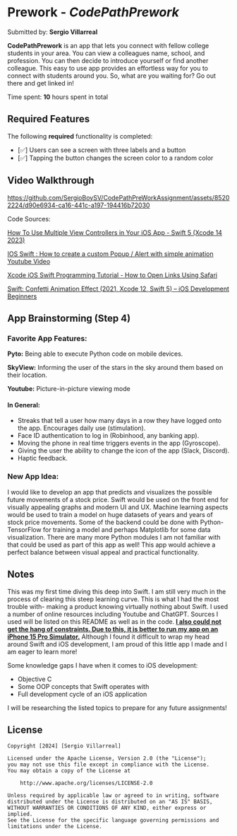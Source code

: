 # Prework - *CodePathPrework*

Submitted by: **Sergio Villarreal**

**CodePathPrework** is an app that lets you connect with fellow college students in your area. You can view a colleagues name, school, and profession. You can then decide to introduce yourself or find another colleague. This easy to use app provides an effortless way for you to connect with students around you. So, what are you waiting for? Go out there and get linked in!

Time spent: **10** hours spent in total

## Required Features

The following **required** functionality is completed:

- [✅] Users can see a screen with three labels and a button
- [✅] Tapping the button changes the screen color to a random color
 
## Video Walkthrough

https://github.com/SergioBoySV/CodePathPreWorkAssignment/assets/85202224/d90e6934-ca16-441c-a197-194416b72030

Code Sources:

[How To Use Multiple View Controllers in Your iOS App - Swift 5 (Xcode 14 2023)](https://www.youtube.com/watch?v=AiKBxiHdFYo)

[IOS Swift : How to create a custom Popup / Alert with simple animation Youtube Video](https://www.youtube.com/watch?v=vtSVY2RrDGM)

[Xcode iOS Swift Programming Tutorial - How to Open Links Using Safari](https://www.youtube.com/watch?v=Epb_ZZBFZIs)

[Swift: Confetti Animation Effect (2021, Xcode 12, Swift 5) – iOS Development Beginners](https://www.youtube.com/watch?v=YosPD7eFvcE)

## App Brainstorming (Step 4)

### Favorite App Features:
**Pyto:** Being able to execute Python code on mobile devices.

**SkyView:** Informing the user of the stars in the sky around them based on their location.

**Youtube:** Picture-in-picture viewing mode

#### In General:
- Streaks that tell a user how many days in a row they have logged onto the app. Encourages daily use (stimulation).
- Face ID authentication to log in (Robinhood, any banking app).
- Moving the phone in real time triggers events in the app (Gyroscope).
- Giving the user the ability to change the icon of the app (Slack, Discord).
- Haptic feedback.

### New App Idea:
I would like to develop an app that predicts and visualizes the possible future movements of a stock price. Swift would be used on the front end for visually appealing graphs and modern UI and UX. Machine learning aspects would be used to train a model on huge datasets of years and years of stock price movements. Some of the backend could be done with Python- TensorFlow for training a model and perhaps Matplotlib for some data visualization. There are many more Python modules I am not familiar with that could be used as part of this app as well! This app would achieve a perfect balance between visual appeal and practical functionality.


## Notes

This was my first time diving this deep into Swift. I am still very much in the process of clearing this steep learning curve. This is what I had the most trouble with- making a product knowing virtually nothing about Swift. I used a number of online resources including Youtube and ChatGPT. Sources I used will be listed on this README as well as in the code. <ins>**I also could not get the hang of constraints. Due to this, it is better to run my app on an iPhone 15 Pro Simulator.**</ins> Although I found it difficult to wrap my head around Swift and iOS development, I am proud of this little app I made and I am eager to learn more! 

Some knowledge gaps I have when it comes to iOS development:
- Objective C
- Some OOP concepts that Swift operates with
- Full development cycle of an iOS application

I will be researching the listed topics to prepare for any future assignments!

## License

    Copyright [2024] [Sergio Villarreal]

    Licensed under the Apache License, Version 2.0 (the "License");
    you may not use this file except in compliance with the License.
    You may obtain a copy of the License at

        http://www.apache.org/licenses/LICENSE-2.0

    Unless required by applicable law or agreed to in writing, software
    distributed under the License is distributed on an "AS IS" BASIS,
    WITHOUT WARRANTIES OR CONDITIONS OF ANY KIND, either express or implied.
    See the License for the specific language governing permissions and
    limitations under the License.
